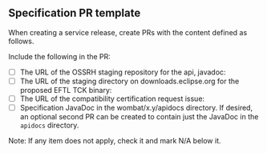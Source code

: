 ## Specification PR template
When creating a service release, create PRs with the content defined as follows.

Include the following in the PR:
- [ ] The URL of the OSSRH staging repository for the api, javadoc:
      <add URL here>
- [ ] The URL of the staging directory on downloads.eclipse.org for the proposed EFTL TCK binary:
      <add URL here>
- [ ] The URL of the compatibility certification request issue:
      <add URL here>
- [ ] Specification JavaDoc in the wombat/x.y/apidocs directory. 
If desired, an optional second PR can be created to contain just the JavaDoc in the `apidocs` directory.

Note: If any item does not apply, check it and mark N/A below it.

